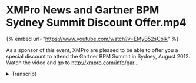 # XMPro News and Gartner BPM Sydney Summit Discount Offer.mp4
{% embed url="https://www.youtube.com/watch?v=EMyB52sCblk" %}



As a sponsor of this event, XMPro are pleased to be able to offer you a special discount to attend the Gartner BPM Summit in Sydney, August 2012. Watch the video and go to http://xmpro.com/info/gar...
<details>
<summary>Transcript</summary>As a sponsor of this event, XMPro are pleased to be able to offer you a special discount to attend the Gartner BPM Summit in Sydney, August 2012. Watch the video and go to http://xmpro.com/info/gar...
quakes and practices and arrived yet not

only what we gotta do baby but returned

at the worldwide partner conference a

microsoft conference in canada we are

copy deep in some Asian Sydney in August

come see us GRT in Sydney we are

participating about the ID expo was your

summer garden orlando in the US were

really looking forward to that and as

soon as we get back from that you off to

the golf carts australia we were going

to do invited my keys

moving
</details>